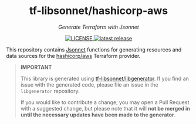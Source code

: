 <h1 align="center">tf-libsonnet/hashicorp-aws</h1>

<p align="center">
  <em>Generate Terraform with Jsonnet</em>
</p>

<p align="center">
  <a href="https://github.com/tf-libsonnet/hashicorp-aws/blob/main/LICENSE">
    <img alt="LICENSE" src="https://img.shields.io/github/license/tf-libsonnet/hashicorp-aws?style=for-the-badge">
  </a>
  <a href="https://github.com/tf-libsonnet/hashicorp-aws/releases/latest">
    <img alt="latest release" src="https://img.shields.io/github/v/release/tf-libsonnet/hashicorp-aws?style=for-the-badge">
  </a>
</p>

This repository contains [Jsonnet](https://jsonnet.org/) functions for generating resources and data sources for the
[hashicorp/aws](https://registry.terraform.io/providers/hashicorp/aws) Terraform provider.

> **IMPORTANT**
>
> This library is generated using [tf-libsonnet/libgenerator](https://github.com/tf-libsonnet/libgenerator). If you find
> an issue with the generated code, please file an issue in the `libgenerator` repository.
>
> If you would like to contribute a change, you may open a Pull Request with a suggested change, but please note that it
> will **not be merged in until the necessary updates have been made to the generator**.
